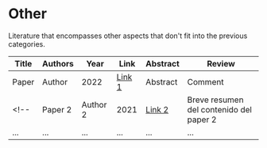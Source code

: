 # Other

Literature that encompasses other aspects that don't fit into the previous categories.

| Title | Authors | Year | Link | Abstract | Review |
|-------|---------|------|------|----------|--------|
| Paper | Author | 2022| [Link 1](URL_del_paper_1) | Abstract | Comment |
<!--| Paper 2    | Author 2       | 2021  | [Link 2](URL_del_paper_2)                | Breve resumen del contenido del paper 2 | Tu opinión o comentario |
| ...        | ...             | ...   | ...                                       | ...                                    | ...                    | -->